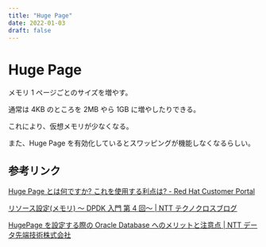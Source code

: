 ```yaml
---
title: "Huge Page"
date: 2022-01-03
draft: false
---
```


# Huge Page

メモリ 1 ページごとのサイズを増やす。

通常は 4KB のところを 2MB やら 1GB に増やしたりできる。

これにより、仮想メモリが少なくなる。

また、Huge Page を有効化しているとスワッピングが機能しなくなるらしい。

## 参考リンク

[Huge Page とは何ですか? これを使用する利点は? - Red Hat Customer Portal](https://access.redhat.com/ja/solutions/293173)

[リソース設定(メモリ) ～ DPDK 入門 第 4 回～ | NTT テクノクロスブログ](https://www.ntt-tx.co.jp/column/dpdk_blog/20190122/)

[HugePage を設定する際の Oracle Database へのメリットと注意点 | NTT データ先端技術株式会社](http://www.intellilink.co.jp/article/column/ora-report20190403.html)
